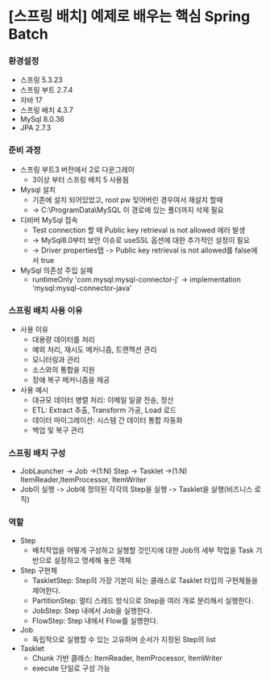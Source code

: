 # [스프링 배치] 예제로 배우는 핵심 Spring Batch

### 환경설정
- 스프링 5.3.23 </br>
- 스프링 부트 2.7.4 </br>
- 자바 17 </br>
- 스프링 배치 4.3.7 </br>
- MySql 8.0.36 </br>
- JPA 2.7.3 </br>

### 준비 과정
- 스프링 부트3 버전에서 2로 다운그레이
  - 3이상 부터 스프링 배치 5 사용됨
- Mysql 설치
   - 기존에 설치 되어있었고, root pw 잊어버린 경우여서 재설치 할때
   - -> C:\ProgramData\MySQL 이 경로에 있는 폴더까지 삭제 필요
- 디비버 MySql 접속
  - Test connection 할 때 Public key retrieval is not allowed 에러 발생
  - -> MySql8.0부터 보안 이슈로 useSSL 옵션에 대한 추가적인 설정이 필요
  - -> Driver properties탭 -> Public key retrieval is not allowed를 false에서 true
- MySql 의존성 주입 실패
  - runtimeOnly 'com.mysql:mysql-connector-j' -> implementation 'mysql:mysql-connector-java'

### 스프링 배치 사용 이유
- 사용 이유
  - 대용량 데이터를 처리
  - 예외 처리, 재시도 메커니즘, 트랜잭션 관리
  - 모니터링과 관리
  - 소스와의 통합을 지원
  - 장애 복구 메커니즘을 제공
- 사용 예시
  - 대규모 데이터 병렬 처리: 이메일 일괄 전송, 정산
  - ETL: Extract 추출, Transform 가공, Load 로드
  - 데이터 마이그레이션: 시스템 간 데이터 통합 자동화
  - 백업 및 복구 관리

### 스프링 배치 구성
- JobLauncher -> Job ->(1:N) Step -> Tasklet ->(1:N) ItemReader,ItemProcessor, ItemWriter
- Job이 실행 -> Job에 정의된 각각의 Step을 실행 -> Tasklet을 실행(비즈니스 로직)
### 역할
- Step
  - 배치작업을 어떻게 구성하고 실행할 것인지에 대한 Job의 세부 작업을 Task 기반으로 설정하고 명세해 놓은 객체
- Step 구현체
  - TaskletStep: Step의 가장 기본이 되는 클래스로 Tasklet 타입의 구현체들을 제어한다. 
  - PartitionStep: 멀티 스레드 방식으로 Step을 여러 개로 분리해서 실행한다. 
  - JobStep: Step 내에서 Job을 실행한다.
  - FlowStep: Step 내에서 Flow를 실행한다.
- Job
  - 독립적으로 실행할 수 있는 고유하며 순서가 지정된 Step의 list
- Tasklet
  - Chunk 기반 클래스: ItemReader, ItemProcessor, ItemWriter
  - execute 단일로 구성 가능
